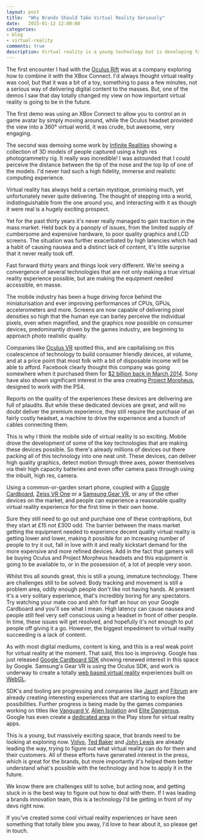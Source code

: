 ```yaml
---
layout: post
title:  "Why Brands Should Take Virtual Reality Seriously"
date:   2015-01-12 12:00:00
categories:
- blog
- virtual-reality
comments: true
description: Virtual reality is a young technology but is developing fast and can create highly immerse experiences that companies can leverage to engage their customer base further
---
```


The first encounter I had with the [Oculus Rift][] was at a company exploring how to combine it with the XBox Connect.  I'd always thought virtual reality was cool, but that it was a bit of a toy, something to pass a few minutes, not a serious way of delivering digital content to the masses.  But, one of the demos I saw that day totally changed my view on how important virtual reality is going to be in the future.  

The first demo was using an XBox Connect to allow you to control an in game avatar by simply moving around, while the Oculus headset provided the view into a 360° virtual world, it was crude, but awesome, very engaging.  

The second was demoing some work by [Infinite Realities][] showing a collection of 3D models of people captured using a high res photogrammetry rig.  It really was incredible!  I was astounded that I could perceive the distance between the tip of the nose and the top lip of one of the models.  I'd never had such a high fidelity, immerse and realistic computing experience.

Virtual reality has always held a certain mystique, promising much, yet unfortunately never quite delivering.  The thought of stepping into a world, indistinguishable from the one around you, and interacting with it as though it were real is a hugely exciting prospect.  

Yet for the past thirty years it's never really managed to gain traction in the mass market.  Held back by a panoply of issues, from the limited supply of cumbersome and expensive hardware, to poor quality graphics and LCD screens.  The situation was further exacerbated by high latencies which had a habit of causing nausea and a distinct lack of content, it's little surprise that it never really took off.

Fast forward thirty years and things look very different.  We're seeing a convergence of several technologies that are not only making a true virtual reality experience possible, but are making the equipment needed accessible, en masse.  

The mobile industry has been a huge driving force behind the miniaturisation and ever improving performances of CPUs, GPUs, accelerometers and more.  Screens are now capable of delivering pixel densities so high that the human eye can barley perceive the individual pixels, even when magnified, and the graphics now possible on consumer devices, predominantly driven by the games industry, are beginning to approach photo realistic quality.

Companies like [Oculus VR][] spotted this, and are capitalising on this coalescence of technology to build consumer friendly devices, at volume, and at a price point that most folk with a bit of disposable income will be able to afford.  Facebook clearly thought this company was going somewhere when it purchased them for [$2 billion back in March 2014][].  Sony have also shown significant interest in the area creating [Project Morpheus][], designed to work with the PS4.  

Reports on the quality of the experiences these devices are delivering are full of plaudits.  But while these dedicated devices are great, and will no doubt deliver the premium experience, they still require the purchase of an fairly costly headset, a machine to drive the experience and a bunch of cables connecting them.

This is why I think the mobile side of virtual reality is so exciting.  Mobile drove the development of some of the key technologies that are making these devices possible.  So there's already millions of devices out there packing all of this technology into one neat unit.  These devices, can deliver high quality graphics, detect motion through three axes, power themselves via their high capacity batteries and even offer camera pass through using the inbuilt, high res, camera.

Using a common-or-garden smart phone, coupled with a [Google Cardboard][], [Zeiss VR One][] or a [Samsung Gear VR][], or any of the other devices on the market, and people can experience a reasonable quality virtual reality experience for the first time in their own home.  

Sure they still need to go out and purchase one of these contraptions, but they start at £15 not £300 odd.  The barrier between the mass market getting the equipment needed to experience decent quality virtual reality is getting lower and lower, making it possible for an increasing number of people to try it out, fall in love with it and really kickstart demand for the more expensive and more refined devices.  Add in the fact that gamers will be buying Oculus and Project Morpheus headsets and this equipment is going to be available to, or in the possession of, a lot of people very soon.

Whilst this all sounds great, this is still a young, immature technology.  There are challenges still to be solved.  Body tracking and movement is still a problem area, oddly enough people don't like not having hands.  At present it's a very solitary experience, that's incredibly boring for any spectators.  Try watching your mate coo and ahh for half an hour on your Google Cardboard and you'll see what I mean.  High latency can cause nausea and people still feel very self conscious using a headset in front of other people.  In time, these issues will get resolved, and hopefully it's not enough to put people off giving it a go.  However, the biggest impediment to virtual reality succeeding is a lack of content.

As with most digital mediums, content is king, and this is a real weak point for virtual reality at the moment.  That said, this too is improving.  Google has just released [Google Cardboard SDK][] showing renewed interest in this space by Google.  Samsung's Gear VR is using the Oculus SDK, and work is underway to create a totally [web based virtual reality][] experiences built on [WebGL][].  

SDK's and tooling are progressing and companies like [Jaunt][] and [Fibrum][] are already creating interesting experiences that are starting to explore the possibilities.  Further progress is being made by the games companies working on titles like [Vanguard V][], [Alien Isolation][] and [Elite Dangerous][].  Google has even create a [dedicated area][] in the Play store for virtual reality apps.

This is a young, but massively exciting space, that brands need to be looking at exploring now.  [Volvo][], [Ted Baker][] and [John Lewis][] are already leading the way, trying to figure out what virtual reality can do for them and their customers.  All of these efforts have generated interest in the press, which is great for the brands, but more importantly it's helped them better understand what's possible with the technology and how to apply it in the future.

We know there are challenges still to solve, but acting now, and getting stuck in is the best way to figure out how to deal with them.  If I was leading a brands innovation team, this is a technology I'd be getting in front of my devs right now.

If you've created some cool virtual reality experiences or have seen something that totally blew you away, I'd love to hear about it, so please get in touch.

[Oculus VR]: https://www.oculus.com/ "Oculus VR"
[Oculus Rift]: https://www.oculus.com/rift/ "Oculus Rift"
[Infinite Realities]: http://ir-ltd.net/ "Infinite Realities"
[$2 billion back in March 2014]: https://www.facebook.com/zuck/posts/10101319050523971 "Facebook Buys Oculus VR"
[Project Morpheus]: http://www.officialplaystationmagazine.co.uk/tag/ps4-oculus-rift-vr-headset/ "Project Morpheus"
[Google Cardboard]: https://www.google.com/get/cardboard/ "Google Cardboard"
[Zeiss VR One]: http://zeissvrone.tumblr.com/ "Zeiss VR One"
[Samsung Gear VR]: http://www.samsung.com/global/microsite/gearvr/ "Samsung Gear VR"
[Google Cardboard SDK]: https://developers.google.com/cardboard/android/get-started "Google Cardboard SDK"
[web based virtual reality]: http://mozvr.com/ "Mozvr"
[WebGL]: https://get.webgl.org/ "WebGL"
[Jaunt]: http://www.jauntvr.com/ "Jaunt"
[Fibrum]: http://fibrum.ru/index_en.html "Fibrum"
[Vanguard V]: https://share.oculus.com/app/vanguard-v "Vanguard V"
[Alien Isolation]: http://www.alienisolation.com/ "Alien Isolation"
[Elite Dangerous]: http://www.elitedangerous.com/ "Elite Dangerous"
[dedicated area]: https://play.google.com/store/apps/collection/promotion_3001011_cardboard_featured_apps?hl=en_GB "Google Cardboard Apps"
[Volvo]: http://www.volvocars.com/us/about/our-stories/google-cardboard "Volvo and Google Cardboard"
[Ted Baker]: http://tedbakerblog.com/tag/google-cardboard/ "Ted Baker and Google Cardboard"
[John Lewis]: http://www.stinkdigital.com/work/montys-christmas/ "John Lewis and Google Cardboard"



